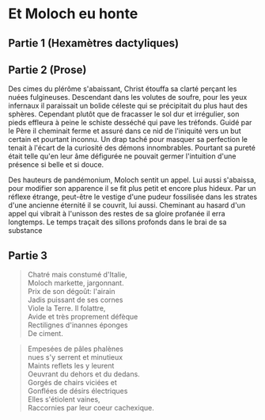 # Et Moloch eu honte

## Partie 1 (Hexamètres dactyliques)
## Partie 2 (Prose)
Des cimes du plérôme s'abaissant, Christ étouffa sa clarté perçant les nuées fulgineuses. 
Descendant dans les volutes de soufre, pour les yeux infernaux il paraissait un bolide céleste qui se précipitait du plus haut des sphères. 
Cependant plutôt que de fracasser le sol dur et irrégulier, son pieds effleura à peine le schiste desséché qui pave les tréfonds.
Guidé par le Père il cheminait ferme et assuré dans ce nid de l'iniquité vers un but certain et pourtant inconnu. Un drap taché pour masquer sa perfection le tenait à l'écart de la curiosité des démons innombrables. Pourtant sa pureté était telle qu'en leur âme défigurée ne pouvait germer l'intuition d'une présence si belle et si douce. 

Des hauteurs de pandémonium, Moloch sentit un appel. Lui aussi s'abaissa, pour modifier son apparence il se fit plus petit et encore plus hideux. Par un réflexe étrange, peut-être le vestige d'une pudeur fossilisée dans les strates d'une ancienne éternité il se couvrit, lui aussi. Cheminant au hasard d'un appel qui vibrait à l'unisson des restes de sa gloire profanée il erra longtemps. Le temps traçait des sillons profonds dans le brai de sa substance
## Partie 3
> Chatré mais constumé d'Italie,  
> Moloch markette, jargonnant.  
>Prix de son dégoût: l'airain  
> Jadis puissant de ses cornes  
> Viole la Terre. Il folattre,  
> Avide et très proprement défèque  
> Rectilignes d'inannes éponges  
> De ciment.  

> Empesées de pâles phalènes  
> nues s'y serrent et minutieux  
> Maints reflets les y leurent  
> Oeuvrant du dehors et du dedans.  
> Gorgés de chairs viciées et   
> Gonflées de désirs électriques  
> Elles s'étiolent vaines,  
> Raccornies par leur coeur cachexique.  
